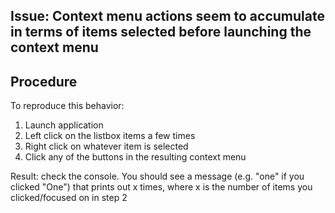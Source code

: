 ## Issue: Context menu actions seem to accumulate in terms of items selected before launching the context menu

## Procedure
To reproduce this behavior:

1. Launch application
2. Left click on the listbox items a few times
3. Right click on whatever item is selected
4. Click any of the buttons in the resulting context menu

Result: check the console.  You should see a message (e.g. "one" if you clicked "One") that prints out x times, where x is the number of items you clicked/focused on in step 2
